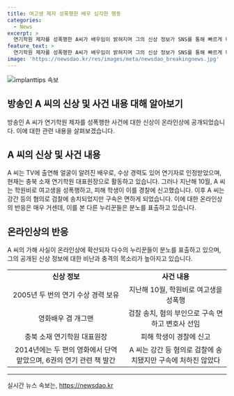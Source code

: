 ```yaml
---
title: 여고생 제자 성폭행한 배우 심각한 행동
categories:
  - News
excerpt: >
  연기학원 제자를 성폭행한 A씨가 배우임이 밝혀지며 그의 신상 정보가 SNS를 통해 빠르게 확산되었다. A씨는 TV 출연과 수상 경력이 있는 배우로, 지난해 학원비를 납부하지 못한 여고생을 성폭행했다는 내용이 밝혀졌다. 이에 대한 신상 정보가 온라인상에 빠르게 확산되면서 논란이 불거졌고, 많은 누리꾼들의 분노와 비난을 샀다. A씨는 영화배우이자 개그맨으로 활동한 경력이 있으며, 현재는 연기학원 대표원장으로 지내고 있으며, 영화와 책 출간 등의 활동을 했었다.
feature_text: >
  연기학원 제자를 성폭행한 A씨가 배우임이 밝혀지며 그의 신상 정보가 SNS를 통해 빠르게 확산되었다. A씨는 TV 출연과 수상 경력이 있는 배우로, 지난해 학원비를 납부하지 못한 여고생을 성폭행했다는 내용이 밝혀졌다. 이에 대한 신상 정보가 온라인상에 빠르게 확산되면서 논란이 불거졌고, 많은 누리꾼들의 분노와 비난을 샀다. A씨는 영화배우이자 개그맨으로 활동한 경력이 있으며, 현재는 연기학원 대표원장으로 지내고 있으며, 영화와 책 출간 등의 활동을 했었다.
image: 'https://newsdao.kr/res/images/meta/newsdao_breakingnews.jpg'
---
```


<p><img src="https://newsdao.kr/res/images/meta/newsdao_breakingnews.jpg" alt="implanttips 속보" /></p>

<h2 data-ke-size="size26">방송인 A 씨의 신상 및 사건 내용 대해 알아보기</h2>

<p data-ke-size="size16">방송인 A 씨가 연기학원 제자를 성폭행한 사건에 대한 신상이 온라인상에 공개되었습니다. 이에 대한 관련 내용을 살펴보겠습니다.</p>

<h2 data-ke-size="size24">A 씨의 신상 및 사건 내용</h2>

<p data-ke-size="size16">A 씨는 TV에 출연해 얼굴이 알려진 배우로, 수상 경력도 있어 연기자로 인정받았으며, 현재는 충북 소재 연기학원 대표원장으로 활동하고 있습니다. 그러나 지난해 10월, A 씨는 학원비로 여고생을 성폭행하고, 피해 학생이 이를 경찰에 신고했습니다. 이후 A 씨는 강간 등의 혐의로 검찰에 송치되었지만 구속은 면하게 되었습니다. 이에 대한 온라인상의 반응은 매우 거센데, 이를 본 다른 누리꾼들은 분노를 표출하고 있습니다.</p>

<h2 data-ke-size="size24">온라인상의 반응</h2>

<p data-ke-size="size16">A 씨의 가해 사실이 온라인상에 확산되자 다수의 누리꾼들이 분노를 표출하고 있으며, 그의 공개된 신상 정보에 대한 비난과 충격의 목소리가 높아지고 있습니다.</p>

<table>
    <tr>
        <td style="text-align: center; height: 17px;"><b>신상 정보</b></td>
        <td style="text-align: center; height: 17px;"><b>사건 내용</b></td>
    </tr>
    <tr>
        <td style="text-align: center;">2005년 두 번의 연기 수상 경력 보유</td>
        <td style="text-align: center;">지난해 10월, 학원비로 여고생을 성폭행</td>
    </tr>
    <tr>
        <td style="text-align: center;">영화배우 겸 개그맨</td>
        <td style="text-align: center;">검찰 송치, 혐의 부인으로 구속 면하고 변호사 선임</td>
    </tr>
    <tr>
        <td style="text-align: center;">충북 소재 연기학원 대표원장</td>
        <td style="text-align: center;">피해 학생이 경찰에 신고</td>
    </tr>
    <tr>
        <td style="text-align: center;">2014년에는 두 편의 영화에서 단역 맡았으며, 6권의 연기 관련 책 발간</td>
        <td style="text-align: center;">A 씨는 강간 등 혐의로 검찰에 송치됐지만 구속에 처하진 않았다</td>
    </tr>
</table>

<p><hr data-ke-size="size16"></p>
실시간 뉴스 속보는, <a href="https://newsdao.kr" rel="dofollow">https://newsdao.kr</a>


